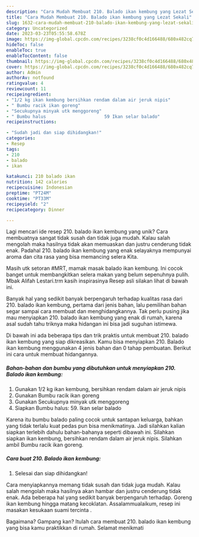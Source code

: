 ```yaml
---
description: "Cara Mudah Membuat 210. Balado ikan kembung yang Lezat Sekali"
title: "Cara Mudah Membuat 210. Balado ikan kembung yang Lezat Sekali"
slug: 1632-cara-mudah-membuat-210-balado-ikan-kembung-yang-lezat-sekali
category: Uncategorized
date: 2023-03-23T05:55:58.678Z
image: https://img-global.cpcdn.com/recipes/3238cf0c4d166488/680x482cq70/210-balado-ikan-kembung-foto-resep-utama.jpg
hideToc: false
enableToc: true
enableTocContent: false
thumbnail: https://img-global.cpcdn.com/recipes/3238cf0c4d166488/680x482cq70/210-balado-ikan-kembung-foto-resep-utama.jpg
cover: https://img-global.cpcdn.com/recipes/3238cf0c4d166488/680x482cq70/210-balado-ikan-kembung-foto-resep-utama.jpg
author: Admin
authorAv: notfound
ratingvalue: 4
reviewcount: 11
recipeingredient:
- "1/2 kg ikan kembung bersihkan rendam dalam air jeruk nipis"
- " Bumbu racik ikan goreng"
- "Secukupnya minyak utk menggoreng"
- " Bumbu halus                      59 Ikan selar balado"
recipeinstructions:

- "Sudah jadi dan siap dihidangkan!"
categories:
- Resep
tags:
- 210
- balado
- ikan

katakunci: 210 balado ikan 
nutrition: 142 calories
recipecuisine: Indonesian
preptime: "PT24M"
cooktime: "PT33M"
recipeyield: "2"
recipecategory: Dinner

---
```





Lagi mencari ide resep 210. balado ikan kembung yang unik? Cara membuatnya sangat tidak susah dan tidak juga mudah. Kalau salah mengolah maka hasilnya tidak akan memuaskan dan justru cenderung tidak enak. Padahal 210. balado ikan kembung yang enak selayaknya mempunyai aroma dan cita rasa yang bisa memancing selera Kita.





Masih utk setoran #MRT, mamak masak balado ikan kembung. Ini cocok banget untuk membangkitkan selera makan yang belum sepenuhnya pulih. Mbak Alifah Lestari.trm kasih inspirasinya Resep asli silakan lihat di bawah ini.

Banyak hal yang sedikit banyak berpengaruh terhadap kualitas rasa dari 210. balado ikan kembung, pertama dari jenis bahan, lalu pemilihan bahan segar sampai cara membuat dan menghidangkannya. Tak perlu pusing jika mau menyiapkan 210. balado ikan kembung yang enak di rumah, karena asal sudah tahu triknya maka hidangan ini bisa jadi suguhan istimewa.






Di bawah ini ada beberapa tips dan trik praktis untuk membuat 210. balado ikan kembung yang siap dikreasikan. Kamu bisa menyiapkan 210. Balado ikan kembung menggunakan 4 jenis bahan dan 0 tahap pembuatan. Berikut ini cara untuk membuat hidangannya.

<!--inarticleads1-->

##### Bahan-bahan dan bumbu yang dibutuhkan untuk menyiapkan 210. Balado ikan kembung:

1. Gunakan 1/2 kg ikan kembung, bersihkan rendam dalam air jeruk nipis
1. Gunakan  Bumbu racik ikan goreng
1. Gunakan Secukupnya minyak utk menggoreng
1. Siapkan  Bumbu halus:                      59. Ikan selar balado


Karena itu bumbu balado paling cocok untuk santapan keluarga, bahkan yang tidak terlalu kuat pedas pun bisa menikmatinya. Jadi silahkan kalian siapkan terlebih dahulu bahan-bahanya seperti dibawah ini. Silahkan siapkan ikan kembung, bersihkan rendam dalam air jeruk nipis. Silahkan ambil Bumbu racik ikan goreng. 

<!--inarticleads2-->

##### Cara buat 210. Balado ikan kembung:


1. Selesai dan siap dihidangkan!

Cara menyiapkannya memang tidak susah dan tidak juga mudah. Kalau salah mengolah maka hasilnya akan hambar dan justru cenderung tidak enak. Ada beberapa hal yang sedikit banyak berpengaruh terhadap. Goreng ikan kembung hingga matang kecoklatan. Assalammualaikum, resep ini masakan kesukaan suami tercinta ️. 

Bagaimana? Gampang kan? Itulah cara membuat 210. balado ikan kembung yang bisa kamu praktikkan di rumah. Selamat menikmati
